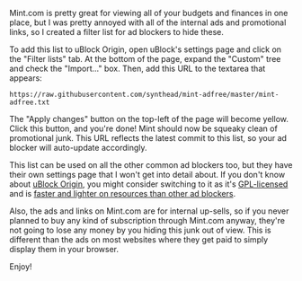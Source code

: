 Mint.com is pretty great for viewing all of your budgets and finances in one place, but I was pretty annoyed with all of the internal ads and promotional links, so I created a filter list for ad blockers to hide these.

To add this list to uBlock Origin, open uBlock's settings page and click on the "Filter lists" tab.  At the bottom of the page, expand the "Custom" tree and check the "Import..." box.  Then, add this URL to the textarea that appears:

    https://raw.githubusercontent.com/synthead/mint-adfree/master/mint-adfree.txt

The "Apply changes" button on the top-left of the page will become yellow.  Click this button, and you're done!  Mint should now be squeaky clean of promotional junk.  This URL reflects the latest commit to this list, so your ad blocker will auto-update accordingly.

This list can be used on all the other common ad blockers too, but they have their own settings page that I won't get into detail about.  If you don't know about [uBlock Origin](https://ublockorigin.com), you might consider switching to it as it's [GPL-licensed](https://github.com/chrisaljoudi/uBlock/blob/master/LICENSE.txt) and is [faster and lighter on resources than other ad blockers](https://github.com/chrisaljoudi/uBlock#performance).

Also, the ads and links on Mint.com are for internal up-sells, so if you never planned to buy any kind of subscription through Mint.com anyway, they're not going to lose any money by you hiding this junk out of view.  This is different than the ads on most websites where they get paid to simply display them in your browser.

Enjoy!
